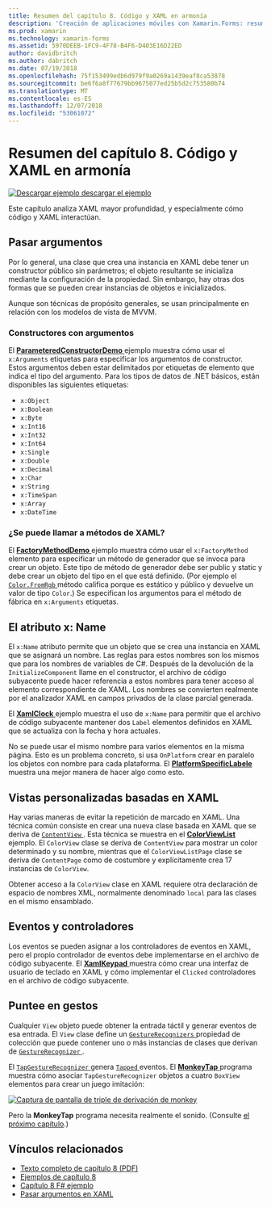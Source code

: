 ```yaml
---
title: Resumen del capítulo 8. Código y XAML en armonía
description: 'Creación de aplicaciones móviles con Xamarin.Forms: resumen del capítulo 8. Código y XAML en armonía'
ms.prod: xamarin
ms.technology: xamarin-forms
ms.assetid: 5970DEEB-1FC9-4F78-B4F6-D403E16D22ED
author: davidbritch
ms.author: dabritch
ms.date: 07/19/2018
ms.openlocfilehash: 75f153499edb6d979f9a0269a1439eaf8ca53878
ms.sourcegitcommit: be6f6a8f77679bb9675077ed25b5d2c753580b74
ms.translationtype: MT
ms.contentlocale: es-ES
ms.lasthandoff: 12/07/2018
ms.locfileid: "53061072"
---
```

# <a name="summary-of-chapter-8-code-and-xaml-in-harmony"></a>Resumen del capítulo 8. Código y XAML en armonía

[![Descargar ejemplo](~/media/shared/download.png) descargar el ejemplo](https://github.com/xamarin/xamarin-forms-book-samples/tree/master/Chapter08)

Este capítulo analiza XAML mayor profundidad, y especialmente cómo código y XAML interactúan.

## <a name="passing-arguments"></a>Pasar argumentos

Por lo general, una clase que crea una instancia en XAML debe tener un constructor público sin parámetros; el objeto resultante se inicializa mediante la configuración de la propiedad. Sin embargo, hay otras dos formas que se pueden crear instancias de objetos e inicializados.

Aunque son técnicas de propósito generales, se usan principalmente en relación con los modelos de vista de MVVM.

### <a name="constructors-with-arguments"></a>Constructores con argumentos

El [ **ParameteredConstructorDemo** ](https://github.com/xamarin/xamarin-forms-book-samples/tree/master/Chapter08/ParameteredConstructorDemo) ejemplo muestra cómo usar el `x:Arguments` etiquetas para especificar los argumentos de constructor. Estos argumentos deben estar delimitados por etiquetas de elemento que indica el tipo del argumento. Para los tipos de datos de .NET básicos, están disponibles las siguientes etiquetas:

- `x:Object`
- `x:Boolean`
- `x:Byte`
- `x:Int16`
- `x:Int32`
- `x:Int64`
- `x:Single`
- `x:Double`
- `x:Decimal`
- `x:Char`
- `x:String`
- `x:TimeSpan`
- `x:Array`
- `x:DateTime`

### <a name="can-i-call-methods-from-xaml"></a>¿Se puede llamar a métodos de XAML?

El [ **FactoryMethodDemo** ](https://github.com/xamarin/xamarin-forms-book-samples/tree/master/Chapter08/FactoryMethodDemo) ejemplo muestra cómo usar el `x:FactoryMethod` elemento para especificar un método de generador que se invoca para crear un objeto. Este tipo de método de generador debe ser public y static y debe crear un objeto del tipo en el que está definido. (Por ejemplo el [ `Color.FromRgb` ](xref:Xamarin.Forms.Color.FromRgb(System.Double,System.Double,System.Double)) método califica porque es estático y público y devuelve un valor de tipo `Color`.) Se especifican los argumentos para el método de fábrica en `x:Arguments` etiquetas.

## <a name="the-xname-attribute"></a>El atributo x: Name

El `x:Name` atributo permite que un objeto que se crea una instancia en XAML que se asignará un nombre. Las reglas para estos nombres son los mismos que para los nombres de variables de C#. Después de la devolución de la `InitializeComponent` llame en el constructor, el archivo de código subyacente puede hacer referencia a estos nombres para tener acceso al elemento correspondiente de XAML. Los nombres se convierten realmente por el analizador XAML en campos privados de la clase parcial generada.

El [ **XamlClock** ](https://github.com/xamarin/xamarin-forms-book-samples/tree/master/Chapter08/XamlClock) ejemplo muestra el uso de `x:Name` para permitir que el archivo de código subyacente mantener dos `Label` elementos definidos en XAML que se actualiza con la fecha y hora actuales.

No se puede usar el mismo nombre para varios elementos en la misma página. Esto es un problema concreto, si usa `OnPlatform` crear en paralelo los objetos con nombre para cada plataforma. El [ **PlatformSpecificLabele** ](https://github.com/xamarin/xamarin-forms-book-samples/tree/master/Chapter08/PlatformSpecificLabels) muestra una mejor manera de hacer algo como esto.

## <a name="custom-xaml-based-views"></a>Vistas personalizadas basadas en XAML

Hay varias maneras de evitar la repetición de marcado en XAML. Una técnica común consiste en crear una nueva clase basada en XAML que se deriva de [ `ContentView` ](xref:Xamarin.Forms.ContentView). Esta técnica se muestra en el [ **ColorViewList** ](https://github.com/xamarin/xamarin-forms-book-samples/tree/master/Chapter08/ColorViewList) ejemplo. El `ColorView` clase se deriva de `ContentView` para mostrar un color determinado y su nombre, mientras que el `ColorViewListPage` clase se deriva de `ContentPage` como de costumbre y explícitamente crea 17 instancias de `ColorView`.

Obtener acceso a la `ColorView` clase en XAML requiere otra declaración de espacio de nombres XML, normalmente denominado `local` para las clases en el mismo ensamblado.

## <a name="events-and-handlers"></a>Eventos y controladores

Los eventos se pueden asignar a los controladores de eventos en XAML, pero el propio controlador de eventos debe implementarse en el archivo de código subyacente. El [ **XamlKeypad** ](https://github.com/xamarin/xamarin-forms-book-samples/tree/master/Chapter08/XamlKeypad) muestra cómo crear una interfaz de usuario de teclado en XAML y cómo implementar el `Clicked` controladores en el archivo de código subyacente.

## <a name="tap-gestures"></a>Puntee en gestos

Cualquier `View` objeto puede obtener la entrada táctil y generar eventos de esa entrada. El `View` clase define un [ `GestureRecognizers` ](xref:Xamarin.Forms.View.GestureRecognizers) propiedad de colección que puede contener uno o más instancias de clases que derivan de [ `GestureRecognizer` ](xref:Xamarin.Forms.GestureRecognizer).

El [ `TapGestureRecognizer` ](xref:Xamarin.Forms.TapGestureRecognizer) genera [ `Tapped` ](xref:Xamarin.Forms.TapGestureRecognizer.Tapped) eventos. El [ **MonkeyTap** ](https://github.com/xamarin/xamarin-forms-book-samples/tree/master/Chapter08/MonkeyTap) programa muestra cómo asociar `TapGestureRecognizer` objetos a cuatro `BoxView` elementos para crear un juego imitación:

[![Captura de pantalla de triple de derivación de monkey](images/ch08fg07-small.png "imitación juego")](images/ch08fg07-large.png#lightbox "imitación juego")

Pero la **MonkeyTap** programa necesita realmente el sonido. (Consulte [el próximo capítulo](chapter09.md).)

## <a name="related-links"></a>Vínculos relacionados

- [Texto completo de capítulo 8 (PDF)](https://download.xamarin.com/developer/xamarin-forms-book/XamarinFormsBook-Ch08-Apr2016.pdf)
- [Ejemplos de capítulo 8](https://github.com/xamarin/xamarin-forms-book-samples/tree/master/Chapter08)
- [Capítulo 8 F# ejemplo](https://github.com/xamarin/xamarin-forms-book-samples/tree/master/Chapter08/FS/XamlKeypad)
- [Pasar argumentos en XAML](~/xamarin-forms/xaml/passing-arguments.md)
